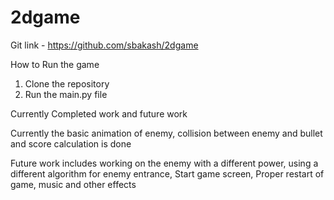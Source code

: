 # 2dgame

Git link - https://github.com/sbakash/2dgame

How to Run the game 
1. Clone the repository
2. Run the main.py file


Currently Completed work and future work

Currently the basic animation of enemy, collision between enemy and bullet and score calculation is done 

Future work includes working on the enemy with a different power, using a different algorithm for enemy entrance, Start game screen, Proper restart of game, 
music and other effects

